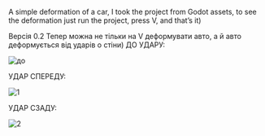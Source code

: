 A simple deformation of a car, I took the project from Godot assets, to see the deformation just run the project, press V, and that’s it)

Версія 0.2
Тепер можна не тільки на V деформувати авто, а й авто деформується від ударів о стіни)
ДО УДАРУ:

![до](https://github.com/user-attachments/assets/e9432663-75f0-415a-9596-3618e1a1466b)

УДАР СПЕРЕДУ:

![1](https://github.com/user-attachments/assets/5508dc3d-304f-4b40-912e-3f97dd9f70f0)

УДАР СЗАДУ:

![2](https://github.com/user-attachments/assets/aa992298-ae78-4606-9fc4-3c5a3321ac00)

